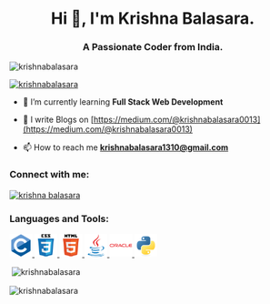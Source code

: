 <h1 align="center">Hi 👋, I'm Krishna Balasara.</h1>
<h3 align="center">A Passionate Coder from India.</h3>

<p align="left"> <img src="https://komarev.com/ghpvc/?username=krishnabalasara&label=Profile%20views&color=0e75b6&style=flat" alt="krishnabalasara" /> </p>

<p align="left"> <a href="https://github.com/ryo-ma/github-profile-trophy"><img src="https://github-profile-trophy.vercel.app/?username=krishnabalasara" alt="krishnabalasara" /></a> </p>

- 🌱 I’m currently learning **Full Stack Web Development**

- 📝 I write Blogs on [https://medium.com/@krishnabalasara0013](https://medium.com/@krishnabalasara0013)

- 📫 How to reach me **krishnabalasara1310@gmail.com**

<h3 align="left">Connect with me:</h3>
<p align="left">
<a href="https://linkedin.com/in/krishna balasara" target="blank"><img align="center" src="https://raw.githubusercontent.com/rahuldkjain/github-profile-readme-generator/master/src/images/icons/Social/linked-in-alt.svg" alt="krishna balasara" height="30" width="40" /></a>
</p>

<h3 align="left">Languages and Tools:</h3>
<p align="left"> <a href="https://www.cprogramming.com/" target="_blank" rel="noreferrer"> <img src="https://raw.githubusercontent.com/devicons/devicon/master/icons/c/c-original.svg" alt="c" width="40" height="40"/> </a> <a href="https://www.w3schools.com/css/" target="_blank" rel="noreferrer"> <img src="https://raw.githubusercontent.com/devicons/devicon/master/icons/css3/css3-original-wordmark.svg" alt="css3" width="40" height="40"/> </a> <a href="https://www.w3.org/html/" target="_blank" rel="noreferrer"> <img src="https://raw.githubusercontent.com/devicons/devicon/master/icons/html5/html5-original-wordmark.svg" alt="html5" width="40" height="40"/> </a> <a href="https://www.java.com" target="_blank" rel="noreferrer"> <img src="https://raw.githubusercontent.com/devicons/devicon/master/icons/java/java-original.svg" alt="java" width="40" height="40"/> </a> <a href="https://www.oracle.com/" target="_blank" rel="noreferrer"> <img src="https://raw.githubusercontent.com/devicons/devicon/master/icons/oracle/oracle-original.svg" alt="oracle" width="40" height="40"/> </a> <a href="https://www.python.org" target="_blank" rel="noreferrer"> <img src="https://raw.githubusercontent.com/devicons/devicon/master/icons/python/python-original.svg" alt="python" width="40" height="40"/> </a> </p>

<p>&nbsp;<img align="center" src="https://github-readme-stats.vercel.app/api?username=krishnabalasara&show_icons=true&locale=en" alt="krishnabalasara" /></p>

<p><img align="center" src="https://github-readme-streak-stats.herokuapp.com/?user=krishnabalasara&" alt="krishnabalasara" /></p>

